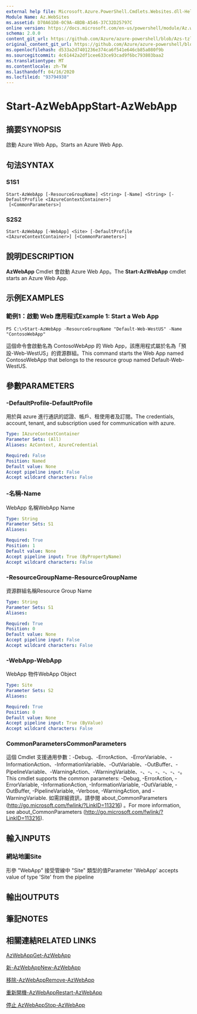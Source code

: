 ```yaml
---
external help file: Microsoft.Azure.PowerShell.Cmdlets.Websites.dll-Help.xml
Module Name: Az.WebSites
ms.assetid: D70A61D8-0C9A-4BDB-A546-37C32D25797C
online version: https://docs.microsoft.com/en-us/powershell/module/Az.websites/start-Azwebapp
schema: 2.0.0
content_git_url: https://github.com/Azure/azure-powershell/blob/Azs-tzl/src/Websites/Websites/help/Start-AzWebApp.md
original_content_git_url: https://github.com/Azure/azure-powershell/blob/Azs-tzl/src/Websites/Websites/help/Start-AzWebApp.md
ms.openlocfilehash: d533a2d7401236e374ca6f541e646cb85a080f9b
ms.sourcegitcommit: 4c61442a2df1cee633ce93cad9f6bc793803baa2
ms.translationtype: MT
ms.contentlocale: zh-TW
ms.lasthandoff: 04/16/2020
ms.locfileid: "93794938"
---
```

# <span data-ttu-id="96f2d-101">Start-AzWebApp</span><span class="sxs-lookup"><span data-stu-id="96f2d-101">Start-AzWebApp</span></span>

## <span data-ttu-id="96f2d-102">摘要</span><span class="sxs-lookup"><span data-stu-id="96f2d-102">SYNOPSIS</span></span>
<span data-ttu-id="96f2d-103">啟動 Azure Web App。</span><span class="sxs-lookup"><span data-stu-id="96f2d-103">Starts an Azure Web App.</span></span>

## <span data-ttu-id="96f2d-104">句法</span><span class="sxs-lookup"><span data-stu-id="96f2d-104">SYNTAX</span></span>

### <span data-ttu-id="96f2d-105">S1</span><span class="sxs-lookup"><span data-stu-id="96f2d-105">S1</span></span>
```
Start-AzWebApp [-ResourceGroupName] <String> [-Name] <String> [-DefaultProfile <IAzureContextContainer>]
 [<CommonParameters>]
```

### <span data-ttu-id="96f2d-106">S2</span><span class="sxs-lookup"><span data-stu-id="96f2d-106">S2</span></span>
```
Start-AzWebApp [-WebApp] <Site> [-DefaultProfile <IAzureContextContainer>] [<CommonParameters>]
```

## <span data-ttu-id="96f2d-107">說明</span><span class="sxs-lookup"><span data-stu-id="96f2d-107">DESCRIPTION</span></span>
<span data-ttu-id="96f2d-108">**AzWebApp** Cmdlet 會啟動 Azure Web App。</span><span class="sxs-lookup"><span data-stu-id="96f2d-108">The **Start-AzWebApp** cmdlet starts an Azure Web App.</span></span>

## <span data-ttu-id="96f2d-109">示例</span><span class="sxs-lookup"><span data-stu-id="96f2d-109">EXAMPLES</span></span>

### <span data-ttu-id="96f2d-110">範例1：啟動 Web 應用程式</span><span class="sxs-lookup"><span data-stu-id="96f2d-110">Example 1: Start a Web App</span></span>
```
PS C:\>Start-AzWebApp -ResourceGroupName "Default-Web-WestUS" -Name "ContosoWebApp"
```

<span data-ttu-id="96f2d-111">這個命令會啟動名為 ContosoWebApp 的 Web App，該應用程式屬於名為「預設-Web-WestUS」的資源群組。</span><span class="sxs-lookup"><span data-stu-id="96f2d-111">This command starts the Web App named ContosoWebApp that belongs to the resource group named Default-Web-WestUS.</span></span>

## <span data-ttu-id="96f2d-112">參數</span><span class="sxs-lookup"><span data-stu-id="96f2d-112">PARAMETERS</span></span>

### <span data-ttu-id="96f2d-113">-DefaultProfile</span><span class="sxs-lookup"><span data-stu-id="96f2d-113">-DefaultProfile</span></span>
<span data-ttu-id="96f2d-114">用於與 azure 進行通訊的認證、帳戶、租使用者及訂閱。</span><span class="sxs-lookup"><span data-stu-id="96f2d-114">The credentials, account, tenant, and subscription used for communication with azure.</span></span>

```yaml
Type: IAzureContextContainer
Parameter Sets: (All)
Aliases: AzContext, AzureCredential

Required: False
Position: Named
Default value: None
Accept pipeline input: False
Accept wildcard characters: False
```

### <span data-ttu-id="96f2d-115">-名稱</span><span class="sxs-lookup"><span data-stu-id="96f2d-115">-Name</span></span>
<span data-ttu-id="96f2d-116">WebApp 名稱</span><span class="sxs-lookup"><span data-stu-id="96f2d-116">WebApp Name</span></span>

```yaml
Type: String
Parameter Sets: S1
Aliases: 

Required: True
Position: 1
Default value: None
Accept pipeline input: True (ByPropertyName)
Accept wildcard characters: False
```

### <span data-ttu-id="96f2d-117">-ResourceGroupName</span><span class="sxs-lookup"><span data-stu-id="96f2d-117">-ResourceGroupName</span></span>
<span data-ttu-id="96f2d-118">資源群組名稱</span><span class="sxs-lookup"><span data-stu-id="96f2d-118">Resource Group Name</span></span>

```yaml
Type: String
Parameter Sets: S1
Aliases: 

Required: True
Position: 0
Default value: None
Accept pipeline input: False
Accept wildcard characters: False
```

### <span data-ttu-id="96f2d-119">-WebApp</span><span class="sxs-lookup"><span data-stu-id="96f2d-119">-WebApp</span></span>
<span data-ttu-id="96f2d-120">WebApp 物件</span><span class="sxs-lookup"><span data-stu-id="96f2d-120">WebApp Object</span></span>

```yaml
Type: Site
Parameter Sets: S2
Aliases: 

Required: True
Position: 0
Default value: None
Accept pipeline input: True (ByValue)
Accept wildcard characters: False
```

### <span data-ttu-id="96f2d-121">CommonParameters</span><span class="sxs-lookup"><span data-stu-id="96f2d-121">CommonParameters</span></span>
<span data-ttu-id="96f2d-122">這個 Cmdlet 支援通用參數：-Debug、-ErrorAction、-ErrorVariable、-InformationAction、-InformationVariable、-OutVariable、-OutBuffer、-PipelineVariable、-WarningAction、-WarningVariable、-、-、-、-、-、-。</span><span class="sxs-lookup"><span data-stu-id="96f2d-122">This cmdlet supports the common parameters: -Debug, -ErrorAction, -ErrorVariable, -InformationAction, -InformationVariable, -OutVariable, -OutBuffer, -PipelineVariable, -Verbose, -WarningAction, and -WarningVariable.</span></span> <span data-ttu-id="96f2d-123">如需詳細資訊，請參閱 about_CommonParameters (http://go.microsoft.com/fwlink/?LinkID=113216) 。</span><span class="sxs-lookup"><span data-stu-id="96f2d-123">For more information, see about_CommonParameters (http://go.microsoft.com/fwlink/?LinkID=113216).</span></span>

## <span data-ttu-id="96f2d-124">輸入</span><span class="sxs-lookup"><span data-stu-id="96f2d-124">INPUTS</span></span>

### <span data-ttu-id="96f2d-125">網站地圖</span><span class="sxs-lookup"><span data-stu-id="96f2d-125">Site</span></span>
<span data-ttu-id="96f2d-126">形參 "WebApp" 接受管線中 "Site" 類型的值</span><span class="sxs-lookup"><span data-stu-id="96f2d-126">Parameter 'WebApp' accepts value of type 'Site' from the pipeline</span></span>

## <span data-ttu-id="96f2d-127">輸出</span><span class="sxs-lookup"><span data-stu-id="96f2d-127">OUTPUTS</span></span>

## <span data-ttu-id="96f2d-128">筆記</span><span class="sxs-lookup"><span data-stu-id="96f2d-128">NOTES</span></span>

## <span data-ttu-id="96f2d-129">相關連結</span><span class="sxs-lookup"><span data-stu-id="96f2d-129">RELATED LINKS</span></span>

[<span data-ttu-id="96f2d-130">AzWebApp</span><span class="sxs-lookup"><span data-stu-id="96f2d-130">Get-AzWebApp</span></span>](./Get-AzWebApp.md)

[<span data-ttu-id="96f2d-131">新-AzWebApp</span><span class="sxs-lookup"><span data-stu-id="96f2d-131">New-AzWebApp</span></span>](./New-AzWebApp.md)

[<span data-ttu-id="96f2d-132">移除-AzWebApp</span><span class="sxs-lookup"><span data-stu-id="96f2d-132">Remove-AzWebApp</span></span>](./Remove-AzWebApp.md)

[<span data-ttu-id="96f2d-133">重新開機-AzWebApp</span><span class="sxs-lookup"><span data-stu-id="96f2d-133">Restart-AzWebApp</span></span>](./Restart-AzWebApp.md)

[<span data-ttu-id="96f2d-134">停止 AzWebApp</span><span class="sxs-lookup"><span data-stu-id="96f2d-134">Stop-AzWebApp</span></span>](./Stop-AzWebApp.md)


